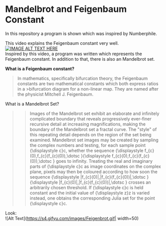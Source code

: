 # Mandelbrot and Feigenbaum Constant
In this repository a program is shown which was inspired by Numberphile.


This video explains the Feigenbaum constant very well. <br/>
[![IMAGE ALT TEXT HERE](https://img.youtube.com/vi/ETrYE4MdoLQ/0.jpg)](https://www.youtube.com/watch?v=ETrYE4MdoLQ) <br/>
Inspired by this video, a program was written which represents the Feigenbaum constant. In addition to that, there is also an Mandelbrot set.


**What is a Feigenbaum constant?**
>In mathematics, specifically bifurcation theory, the Feigenbaum constants are two mathematical constants which both express ratios in a >bifurcation diagram for a non-linear map. They are named after the physicist Mitchell J. Feigenbaum.

What is a Mandelbrot Set?
>>Images of the Mandelbrot set exhibit an elaborate and infinitely complicated boundary that reveals progressively ever-finer recursive detail at increasing magnifications, making the boundary of the Mandelbrot set a fractal curve. The "style" of this repeating detail depends on the region of the set being examined. Mandelbrot set images may be created by sampling the complex numbers and testing, for each sample point {\displaystyle c}c, whether the sequence {\displaystyle f_{c}(0),f_{c}(f_{c}(0)),\dotsc }{\displaystyle f_{c}(0),f_{c}(f_{c}(0)),\dotsc } goes to infinity. Treating the real and imaginary parts of {\displaystyle c}c as image coordinates on the complex plane, pixels may then be coloured according to how soon the sequence {\displaystyle |f_{c}(0)|,|f_{c}(f_{c}(0))|,\dotsc }{\displaystyle |f_{c}(0)|,|f_{c}(f_{c}(0))|,\dotsc } crosses an arbitrarily chosen threshold. If {\displaystyle c}c is held constant and the initial value of {\displaystyle z}z is varied instead, one obtains the corresponding Julia set for the point {\displaystyle c}c.


Look:</br>
![Alt Text](https://s4.gifyu.com/images/Feigenbrot.gif| width=50) 


